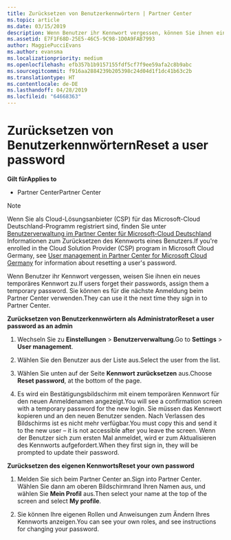 ```yaml
---
title: Zurücksetzen von Benutzerkennwörtern | Partner Center
ms.topic: article
ms.date: 03/15/2019
description: Wenn Benutzer ihr Kennwort vergessen, können Sie ihnen ein neues temporäres Kennwort zuweisen. Sie können es für die nächste Anmeldung beim Partner Center verwenden.
ms.assetid: E7F1F68D-25E5-46C5-9C98-1D0A9FAB7993
author: MaggiePucciEvans
ms.author: evansma
ms.localizationpriority: medium
ms.openlocfilehash: efb357b1b9157155fdf5cf7f9ee59afa2c8b9abc
ms.sourcegitcommit: f916aa2884239b205398c24d04d1f1dc41b63c2b
ms.translationtype: HT
ms.contentlocale: de-DE
ms.lasthandoff: 04/28/2019
ms.locfileid: "64668363"
---
```

# <a name="reset-a-user-password"></a><span data-ttu-id="09c62-104">Zurücksetzen von Benutzerkennwörtern</span><span class="sxs-lookup"><span data-stu-id="09c62-104">Reset a user password</span></span>

<span data-ttu-id="09c62-105">**Gilt für**</span><span class="sxs-lookup"><span data-stu-id="09c62-105">**Applies to**</span></span>

-  <span data-ttu-id="09c62-106">Partner Center</span><span class="sxs-lookup"><span data-stu-id="09c62-106">Partner Center</span></span>
   
> [!NOTE]  
>  <span data-ttu-id="09c62-107">Wenn Sie als Cloud-Lösungsanbieter (CSP) für das Microsoft-Cloud Deutschland-Programm registriert sind, finden Sie unter [Benutzerverwaltung im Partner Center für Microsoft-Cloud Deutschland](user-management-in-partner-center-for-microsoft-cloud-germany.md) Informationen zum Zurücksetzen des Kennworts eines Benutzers.</span><span class="sxs-lookup"><span data-stu-id="09c62-107">If you're enrolled in the Cloud Solution Provider (CSP) program in Microsoft Cloud Germany, see [User management in Partner Center for Microsoft Cloud Germany](user-management-in-partner-center-for-microsoft-cloud-germany.md) for information about resetting a user's password.</span></span>

<span data-ttu-id="09c62-108">Wenn Benutzer ihr Kennwort vergessen, weisen Sie ihnen ein neues temporäres Kennwort zu.</span><span class="sxs-lookup"><span data-stu-id="09c62-108">If users forget their passwords, assign them a temporary password.</span></span> <span data-ttu-id="09c62-109">Sie können es für die nächste Anmeldung beim Partner Center verwenden.</span><span class="sxs-lookup"><span data-stu-id="09c62-109">They can use it the next time they sign in to Partner Center.</span></span>

<span data-ttu-id="09c62-110">**Zurücksetzen von Benutzerkennwörtern als Administrator**</span><span class="sxs-lookup"><span data-stu-id="09c62-110">**Reset a user password as an admin**</span></span>

1.  <span data-ttu-id="09c62-111">Wechseln Sie zu **Einstellungen** &gt; **Benutzerverwaltung**.</span><span class="sxs-lookup"><span data-stu-id="09c62-111">Go to **Settings** &gt; **User management**.</span></span>
2.  <span data-ttu-id="09c62-112">Wählen Sie den Benutzer aus der Liste aus.</span><span class="sxs-lookup"><span data-stu-id="09c62-112">Select the user from the list.</span></span>

3.  <span data-ttu-id="09c62-113">Wählen Sie unten auf der Seite **Kennwort zurücksetzen** aus.</span><span class="sxs-lookup"><span data-stu-id="09c62-113">Choose **Reset password**, at the bottom of the page.</span></span>

4.  <span data-ttu-id="09c62-114">Es wird ein Bestätigungsbildschirm mit einem temporären Kennwort für den neuen Anmeldenamen angezeigt.</span><span class="sxs-lookup"><span data-stu-id="09c62-114">You will see a confirmation screen with a temporary password for the new login.</span></span> <span data-ttu-id="09c62-115">Sie müssen das Kennwort kopieren und an den neuen Benutzer senden. Nach Verlassen des Bildschirms ist es nicht mehr verfügbar.</span><span class="sxs-lookup"><span data-stu-id="09c62-115">You must copy this and send it to the new user – it is not accessible after you leave the screen.</span></span> <span data-ttu-id="09c62-116">Wenn der Benutzer sich zum ersten Mal anmeldet, wird er zum Aktualisieren des Kennworts aufgefordert.</span><span class="sxs-lookup"><span data-stu-id="09c62-116">When they first sign in, they will be prompted to update their password.</span></span>

<span data-ttu-id="09c62-117">**Zurücksetzen des eigenen Kennworts**</span><span class="sxs-lookup"><span data-stu-id="09c62-117">**Reset your own password**</span></span>

1.  <span data-ttu-id="09c62-118">Melden Sie sich beim Partner Center an.</span><span class="sxs-lookup"><span data-stu-id="09c62-118">Sign into Partner Center.</span></span> <span data-ttu-id="09c62-119">Wählen Sie dann am oberen Bildschirmrand Ihren Namen aus, und wählen Sie **Mein Profil** aus.</span><span class="sxs-lookup"><span data-stu-id="09c62-119">Then select your name at the top of the screen and select **My profile**.</span></span>

2.  <span data-ttu-id="09c62-120">Sie können Ihre eigenen Rollen und Anweisungen zum Ändern Ihres Kennworts anzeigen.</span><span class="sxs-lookup"><span data-stu-id="09c62-120">You can see your own roles, and see instructions for changing your password.</span></span>

 

 



